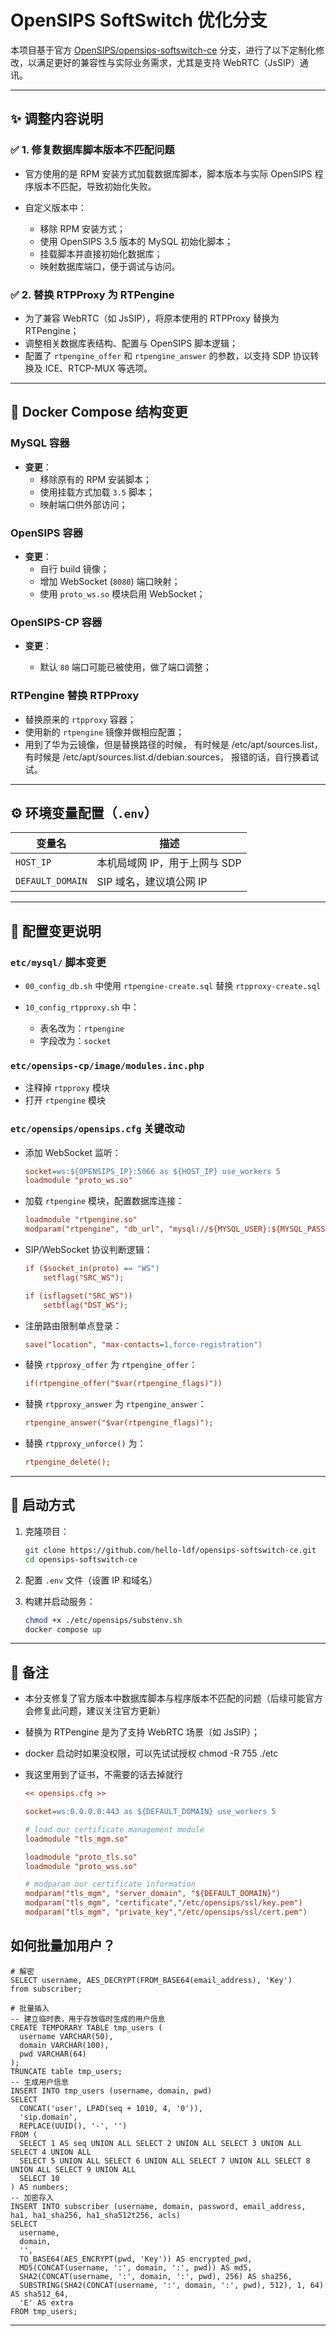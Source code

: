 # OpenSIPS SoftSwitch 优化分支

本项目基于官方 [OpenSIPS/opensips-softswitch-ce](https://github.com/OpenSIPS/opensips-softswitch-ce) 分支，进行了以下定制化修改，以满足更好的兼容性与实际业务需求，尤其是支持 WebRTC（JsSIP）通讯。

---

## ✨ 调整内容说明

### ✅ 1. 修复数据库脚本版本不匹配问题

* 官方使用的是 RPM 安装方式加载数据库脚本，脚本版本与实际 OpenSIPS 程序版本不匹配，导致初始化失败。
* 自定义版本中：

  * 移除 RPM 安装方式；
  * 使用 OpenSIPS 3.5 版本的 MySQL 初始化脚本；
  * 挂载脚本并直接初始化数据库；
  * 映射数据库端口，便于调试与访问。

### ✅ 2. 替换 RTPProxy 为 RTPengine

* 为了兼容 WebRTC（如 JsSIP），将原本使用的 RTPProxy 替换为 RTPengine；
* 调整相关数据库表结构、配置与 OpenSIPS 脚本逻辑；
* 配置了 `rtpengine_offer` 和 `rtpengine_answer` 的参数，以支持 SDP 协议转换及 ICE、RTCP-MUX 等选项。

---

## 🧱 Docker Compose 结构变更

### MySQL 容器

* **变更**：
  * 移除原有的 RPM 安装脚本；
  * 使用挂载方式加载 `3.5` 脚本；
  * 映射端口供外部访问；

### OpenSIPS 容器

* **变更**：
  * 自行 build 镜像；
  * 增加 WebSocket (`8080`) 端口映射；
  * 使用 `proto_ws.so` 模块启用 WebSocket；

### OpenSIPS-CP 容器

* **变更**：

  * 默认 `80` 端口可能已被使用，做了端口调整；

### RTPengine 替换 RTPProxy

* 替换原来的 `rtpproxy` 容器；
* 使用新的 `rtpengine` 镜像并做相应配置；
* 用到了华为云镜像，但是替换路径的时候，
  有时候是 /etc/apt/sources.list，
  有时候是 /etc/apt/sources.list.d/debian.sources，
  报错的话，自行换着试试。

---

## ⚙️ 环境变量配置（`.env`）

| 变量名              | 描述                 |
| ---------------- | ------------------ |
| `HOST_IP`        | 本机局域网 IP，用于上网与 SDP |
| `DEFAULT_DOMAIN` | SIP 域名，建议填公网 IP    |

---

## 🔧 配置变更说明

### `etc/mysql/` 脚本变更

* `00_config_db.sh` 中使用 `rtpengine-create.sql` 替换 `rtpproxy-create.sql`
* `10_config_rtpproxy.sh` 中：

  * 表名改为：`rtpengine`
  * 字段改为：`socket`

### `etc/opensips-cp/image/modules.inc.php`

* 注释掉 `rtpproxy` 模块
* 打开 `rtpengine` 模块

### `etc/opensips/opensips.cfg` 关键改动

* 添加 WebSocket 监听：

  ```cfg
  socket=ws:${OPENSIPS_IP}:5066 as ${HOST_IP} use_workers 5
  loadmodule "proto_ws.so"
  ```

* 加载 `rtpengine` 模块，配置数据库连接：

  ```cfg
  loadmodule "rtpengine.so"
  modparam("rtpengine", "db_url", "mysql://${MYSQL_USER}:${MYSQL_PASSWORD}@${MYSQL_IP}/${MYSQL_DATABASE}")
  ```

* SIP/WebSocket 协议判断逻辑：

  ```cfg
  if ($socket_in(proto) == "WS")
      setflag("SRC_WS");

  if (isflagset("SRC_WS"))
      setbflag("DST_WS");
  ```

* 注册路由限制单点登录：

  ```cfg
  save("location", "max-contacts=1,force-registration")
  ```

* 替换 `rtpproxy_offer` 为 `rtpengine_offer`：

  ```cfg
  if(rtpengine_offer("$var(rtpengine_flags)"))
  ```

* 替换 `rtpproxy_answer` 为 `rtpengine_answer`：

  ```cfg
  rtpengine_answer("$var(rtpengine_flags)");
  ```

* 替换 `rtpproxy_unforce()` 为：

  ```cfg
  rtpengine_delete();
  ```

---

## 🚀 启动方式

1. 克隆项目：

   ```bash
   git clone https://github.com/hello-ldf/opensips-softswitch-ce.git
   cd opensips-softswitch-ce
   ```

2. 配置 `.env` 文件（设置 IP 和域名）

3. 构建并启动服务：

   ```bash
   chmod +x ./etc/opensips/substenv.sh
   docker compose up
   ```

---

## 📌 备注

* 本分支修复了官方版本中数据库脚本与程序版本不匹配的问题（后续可能官方会修复此问题，建议关注官方更新）

* 替换为 RTPengine 是为了支持 WebRTC 场景（如 JsSIP）；

* docker 启动时如果没权限，可以先试试授权
  chmod -R 755 ./etc

* 我这里用到了证书，不需要的话去掉就行
  ```cfg
  << opensips.cfg >>
  
  socket=ws:0.0.0.0:443 as ${DEFAULT_DOMAIN} use_workers 5
  
  # load our certificate management module
  loadmodule "tls_mgm.so"
  
  loadmodule "proto_tls.so"
  loadmodule "proto_wss.so"
  
  # modparam our certificate information
  modparam("tls_mgm", "server_domain", "${DEFAULT_DOMAIN}")
  modparam("tls_mgm", "certificate","/etc/opensips/ssl/key.pem")
  modparam("tls_mgm", "private_key","/etc/opensips/ssl/cert.pem")
  
  ```




## 如何批量加用户？

```mysql
# 解密
SELECT username, AES_DECRYPT(FROM_BASE64(email_address), 'Key')
from subscriber;

# 批量插入
-- 建立临时表，用于存放临时生成的用户信息
CREATE TEMPORARY TABLE tmp_users (
  username VARCHAR(50),
  domain VARCHAR(100),
  pwd VARCHAR(64)
);
TRUNCATE table tmp_users;
-- 生成用户信息
INSERT INTO tmp_users (username, domain, pwd)
SELECT
  CONCAT('user', LPAD(seq + 1010, 4, '0')),
  'sip.domain',
  REPLACE(UUID(), '-', '')
FROM (
  SELECT 1 AS seq UNION ALL SELECT 2 UNION ALL SELECT 3 UNION ALL SELECT 4 UNION ALL
  SELECT 5 UNION ALL SELECT 6 UNION ALL SELECT 7 UNION ALL SELECT 8 UNION ALL SELECT 9 UNION ALL
  SELECT 10
) AS numbers;
-- 加密存入
INSERT INTO subscriber (username, domain, password, email_address, ha1, ha1_sha256, ha1_sha512t256, acls)
SELECT
  username,
  domain,
  '',
  TO_BASE64(AES_ENCRYPT(pwd, 'Key')) AS encrypted_pwd,
  MD5(CONCAT(username, ':', domain, ':', pwd)) AS md5,
  SHA2(CONCAT(username, ':', domain, ':', pwd), 256) AS sha256,
  SUBSTRING(SHA2(CONCAT(username, ':', domain, ':', pwd), 512), 1, 64) AS sha512_64,
  'E' AS extra
FROM tmp_users;
```





---


